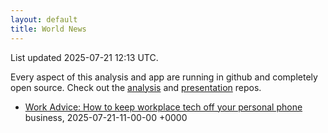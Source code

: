 ```yaml
---
layout: default
title: World News
---
```


<div markdown="0">
<div class="byline small text-muted">List updated <span class="datetime">2025-07-21 12:13 UTC</span>.</div>

<p>Every aspect of this analysis and app are running in github and completely open source. Check out the <a href="https://github.com/Castro-Media/Analysis">analysis</a> and <a href="https://github.com/Castro-Media/TopStoryReview.com">presentation</a> repos.</p>
<ul>
<li><a href='https://www.washingtonpost.com/business/2025/07/21/work-advice-tech-privacy-phone/'>Work Advice: How to keep workplace tech off your personal phone</a><div class='byline small text-muted'>business, <span class="datetime">2025-07-21-11-00-00 +0000</span></div></li>
</ul>
</div>
